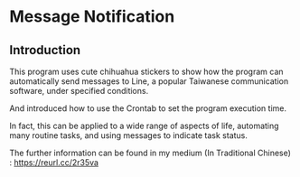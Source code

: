 # Message Notification

## Introduction

This program uses cute chihuahua stickers to show how the program can automatically send messages to Line, a popular Taiwanese communication software, under specified conditions. 

And introduced how to use the Crontab to set the program execution time. 

In fact, this can be applied to a wide range of aspects of life, automating many routine tasks, and using messages to indicate task status.

The further information can be found in my medium (In Traditional Chinese) : https://reurl.cc/2r35va